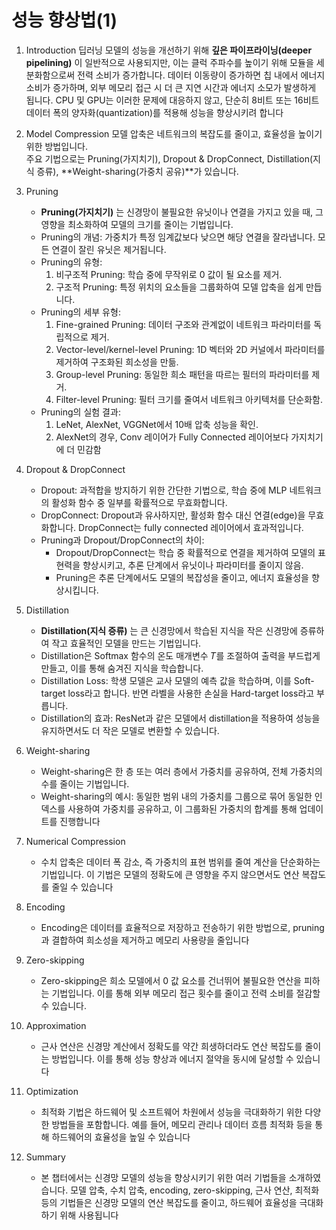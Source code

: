 # 성능 향상법(1)

1. Introduction
   딥러닝 모델의 성능을 개선하기 위해 **깊은 파이프라이닝(deeper pipelining)** 이 일반적으로 사용되지만, 이는 클럭 주파수를 높이기 위해 모듈을 세분화함으로써 전력 소비가 증가합니다.
   데이터 이동량이 증가하면 칩 내에서 에너지 소비가 증가하며, 외부 메모리 접근 시 더 큰 지연 시간과 에너지 소모가 발생하게 됩니다. CPU 및 GPU는 이러한 문제에 대응하지 않고, 단순히 8비트 또는 16비트 데이터 폭의 양자화(quantization)를 적용해 성능을 향상시키려 합니다

2. Model Compression
   모델 압축은 네트워크의 복잡도를 줄이고, 효율성을 높이기 위한 방법입니다.<br>주요 기법으로는 Pruning(가지치기), Dropout & DropConnect, Distillation(지식 증류), **Weight-sharing(가중치 공유)**가 있습니다.

3. Pruning
   * **Pruning(가지치기)** 는 신경망이 불필요한 유닛이나 연결을 가지고 있을 때, 그 영향을 최소화하여 모델의 크기를 줄이는 기법입니다.
   * Pruning의 개념: 가중치가 특정 임계값보다 낮으면 해당 연결을 잘라냅니다. 모든 연결이 잘린 유닛은 제거됩니다.
   * Pruning의 유형:
     1) 비구조적 Pruning: 학습 중에 무작위로 0 값이 될 요소를 제거.
     2) 구조적 Pruning: 특정 위치의 요소들을 그룹화하여 모델 압축을 쉽게 만듭니다.
   * Pruning의 세부 유형:
     1) Fine-grained Pruning: 데이터 구조와 관계없이 네트워크 파라미터를 독립적으로 제거.
     2) Vector-level/kernel-level Pruning: 1D 벡터와 2D 커널에서 파라미터를 제거하여 구조화된 희소성을 만듦.
     3) Group-level Pruning: 동일한 희소 패턴을 따르는 필터의 파라미터를 제거.
     4) Filter-level Pruning: 필터 크기를 줄여서 네트워크 아키텍처를 단순화함.
   * Pruning의 실험 결과:
     1) LeNet, AlexNet, VGGNet에서 10배 압축 성능을 확인.
     2) AlexNet의 경우, Conv 레이어가 Fully Connected 레이어보다 가지치기에 더 민감함

4. Dropout & DropConnect
   * Dropout: 과적합을 방지하기 위한 간단한 기법으로, 학습 중에 MLP 네트워크의 활성화 함수 중 일부를 확률적으로 무효화합니다.
   * DropConnect: Dropout과 유사하지만, 활성화 함수 대신 연결(edge)을 무효화합니다. DropConnect는 fully connected 레이어에서 효과적입니다.
   * Pruning과 Dropout/DropConnect의 차이:
     * Dropout/DropConnect는 학습 중 확률적으로 연결을 제거하여 모델의 표현력을 향상시키고, 추론 단계에서 유닛이나 파라미터를 줄이지 않음.
     * Pruning은 추론 단계에서도 모델의 복잡성을 줄이고, 에너지 효율성을 향상시킵니다.

5. Distillation
   * **Distillation(지식 증류)** 는 큰 신경망에서 학습된 지식을 작은 신경망에 증류하여 작고 효율적인 모델을 만드는 기법입니다.
   * Distillation은 Softmax 함수의 온도 매개변수 𝑇를 조절하여 출력을 부드럽게 만들고, 이를 통해 숨겨진 지식을 학습합니다.
   * Distillation Loss: 학생 모델은 교사 모델의 예측 값을 학습하며, 이를 Soft-target loss라고 합니다. 반면 라벨을 사용한 손실을 Hard-target loss라고 부릅니다.
   * Distillation의 효과: ResNet과 같은 모델에서 distillation을 적용하여 성능을 유지하면서도 더 작은 모델로 변환할 수 있습니다.

6. Weight-sharing
   * Weight-sharing은 한 층 또는 여러 층에서 가중치를 공유하여, 전체 가중치의 수를 줄이는 기법입니다.
   * Weight-sharing의 예시: 동일한 범위 내의 가중치를 그룹으로 묶어 동일한 인덱스를 사용하여 가중치를 공유하고, 이 그룹화된 가중치의 합계를 통해 업데이트를 진행합니다

7. Numerical Compression
   * 수치 압축은 데이터 폭 감소, 즉 가중치의 표현 범위를 줄여 계산을 단순화하는 기법입니다. 이 기법은 모델의 정확도에 큰 영향을 주지 않으면서도 연산 복잡도를 줄일 수 있습니다

8. Encoding
   * Encoding은 데이터를 효율적으로 저장하고 전송하기 위한 방법으로, pruning과 결합하여 희소성을 제거하고 메모리 사용량을 줄입니다

9. Zero-skipping
   * Zero-skipping은 희소 모델에서 0 값 요소를 건너뛰어 불필요한 연산을 피하는 기법입니다. 이를 통해 외부 메모리 접근 횟수를 줄이고 전력 소비를 절감할 수 있습니다.

10. Approximation
    * 근사 연산은 신경망 계산에서 정확도를 약간 희생하더라도 연산 복잡도를 줄이는 방법입니다. 이를 통해 성능 향상과 에너지 절약을 동시에 달성할 수 있습니다

11. Optimization
    * 최적화 기법은 하드웨어 및 소프트웨어 차원에서 성능을 극대화하기 위한 다양한 방법들을 포함합니다. 예를 들어, 메모리 관리나 데이터 흐름 최적화 등을 통해 하드웨어의 효율성을 높일 수 있습니다

12. Summary
    * 본 챕터에서는 신경망 모델의 성능을 향상시키기 위한 여러 기법들을 소개하였습니다. 모델 압축, 수치 압축, encoding, zero-skipping, 근사 연산, 최적화 등의 기법들은 신경망 모델의 연산 복잡도를 줄이고, 하드웨어 효율성을 극대화하기 위해 사용됩니다